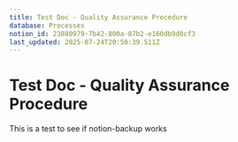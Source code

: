 ```yaml
---
title: Test Doc - Quality Assurance Procedure
database: Processes
notion_id: 23880979-7b42-800a-87b2-e160db9d0cf3
last_updated: 2025-07-24T20:50:39.511Z
---
```


# Test Doc - Quality Assurance Procedure


This is a test to see if notion-backup works

